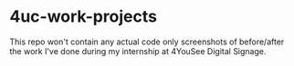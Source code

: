 # 4uc-work-projects
This repo won't contain any actual code only screenshots of before/after the work I've done during my internship at 4YouSee Digital Signage.
